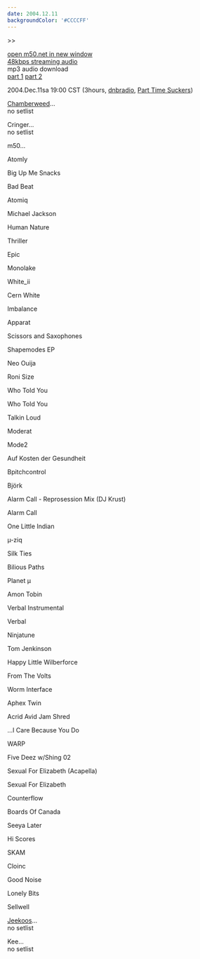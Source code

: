 ```yaml
---
date: 2004.12.11
backgroundColor: '#CCCCFF'
---
```


\>>

[open m50.net in new window  
](http://m50.net/)[48kbps streaming audio](http://m50.net/streamed/2004.12.11\(48\).ra)  
mp3 audio download  
[part 1](http://m50.net/streamed/2004.12.11pt1\(48\).mp3) [part 2](http://m50.net/streamed/2004.12.11pt2\(48\).mp3)

2004.Dec.11sa 19:00 CST (3hours, [dnbradio](http://www.wcks.org/), [Part Time Suckers](http://www.parttimesuckers.com/))

[Chamberweed](http://www.cosmicbreaks.com/)...  
no setlist  

Cringer...  
no setlist  

m50...

Atomly

Big Up Me Snacks

Bad Beat

Atomiq

Michael Jackson

Human Nature

Thriller

Epic

Monolake

White\_ii

Cern White

Imbalance

Apparat

Scissors and Saxophones

Shapemodes EP

Neo Ouija

Roni Size

Who Told You

Who Told You

Talkin Loud

Moderat

Mode2

Auf Kosten der Gesundheit

Bpitchcontrol

Björk

Alarm Call - Reprosession Mix (DJ Krust)

Alarm Call

One Little Indian

µ-ziq

Silk Ties

Bilious Paths

Planet µ

Amon Tobin

Verbal Instrumental

Verbal

Ninjatune

Tom Jenkinson

Happy Little Wilberforce

From The Volts

Worm Interface

Aphex Twin

Acrid Avid Jam Shred

...I Care Because You Do

WARP

Five Deez w/Shing 02

Sexual For Elizabeth (Acapella)

Sexual For Elizabeth

Counterflow

Boards Of Canada

Seeya Later

Hi Scores

SKAM

Cloinc

Good Noise

Lonely Bits

Sellwell


[Jeekoos](http://www.jeekoos.com/)...  
no setlist  

Kee...  
no setlist